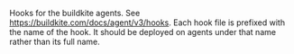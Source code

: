 Hooks for the buildkite agents. See https://buildkite.com/docs/agent/v3/hooks.
Each hook file is prefixed with the name of the hook. It should be deployed on
agents under that name rather than its full name.
